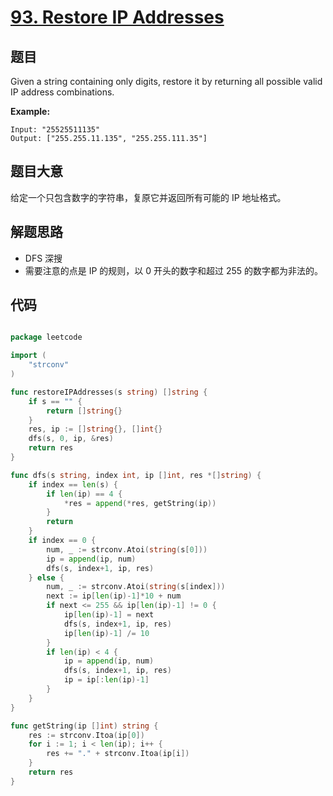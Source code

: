 # [93. Restore IP Addresses](https://leetcode.com/problems/restore-ip-addresses/)


## 题目

Given a string containing only digits, restore it by returning all possible valid IP address combinations.

**Example:**

    Input: "25525511135"
    Output: ["255.255.11.135", "255.255.111.35"]

## 题目大意

给定一个只包含数字的字符串，复原它并返回所有可能的 IP 地址格式。

## 解题思路

- DFS 深搜
- 需要注意的点是 IP 的规则，以 0 开头的数字和超过 255 的数字都为非法的。



## 代码

```go

package leetcode

import (
	"strconv"
)

func restoreIPAddresses(s string) []string {
	if s == "" {
		return []string{}
	}
	res, ip := []string{}, []int{}
	dfs(s, 0, ip, &res)
	return res
}

func dfs(s string, index int, ip []int, res *[]string) {
	if index == len(s) {
		if len(ip) == 4 {
			*res = append(*res, getString(ip))
		}
		return
	}
	if index == 0 {
		num, _ := strconv.Atoi(string(s[0]))
		ip = append(ip, num)
		dfs(s, index+1, ip, res)
	} else {
		num, _ := strconv.Atoi(string(s[index]))
		next := ip[len(ip)-1]*10 + num
		if next <= 255 && ip[len(ip)-1] != 0 {
			ip[len(ip)-1] = next
			dfs(s, index+1, ip, res)
			ip[len(ip)-1] /= 10
		}
		if len(ip) < 4 {
			ip = append(ip, num)
			dfs(s, index+1, ip, res)
			ip = ip[:len(ip)-1]
		}
	}
}

func getString(ip []int) string {
	res := strconv.Itoa(ip[0])
	for i := 1; i < len(ip); i++ {
		res += "." + strconv.Itoa(ip[i])
	}
	return res
}

```
